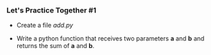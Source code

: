 ### Let's Practice Together \#1

- Create a file *add.py*

- Write a python function that receives two parameters **a** and **b** and returns the sum of **a** and **b**. 
